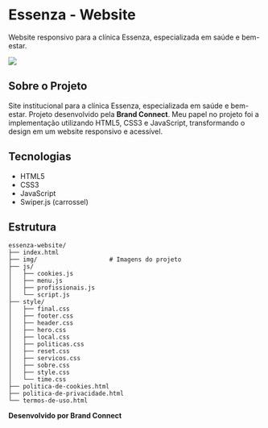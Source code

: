 # Essenza - Website
Website responsivo para a clínica Essenza, especializada em saúde e bem-estar.

![](https://github.com/edsondiasjunior/essenza/blob/main/img/mockup_essenza.png)

## Sobre o Projeto

Site institucional para a clínica Essenza, especializada em saúde e bem-estar. Projeto desenvolvido pela **Brand Connect**. Meu papel no projeto foi a implementação utilizando HTML5, CSS3 e JavaScript, transformando o design em um website responsivo e acessível.

## Tecnologias

- HTML5
- CSS3
- JavaScript
- Swiper.js (carrossel)

## Estrutura

```
essenza-website/
├── index.html
├── img/                    # Imagens do projeto
├── js/
│   ├── cookies.js
│   ├── menu.js
│   ├── profissionais.js
│   └── script.js
├── style/
│   ├── final.css
│   ├── footer.css
│   ├── header.css
│   ├── hero.css
│   ├── local.css
│   ├── politicas.css
│   ├── reset.css
│   ├── servicos.css
│   ├── sobre.css
│   ├── style.css
│   └── time.css
├── politica-de-cookies.html
├── politica-de-privacidade.html
└── termos-de-uso.html
```

**Desenvolvido por Brand Connect**
